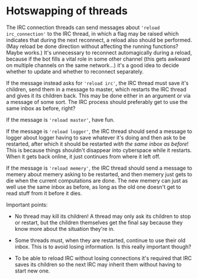 Hotswapping of threads
======================

The IRC connection threads can send messages about `'reload irc_connection'` to
the IRC thread, in which a flag may be raised which indicates that during the
next reconnect, a reload also should be performed. (May reload be done
direction without affecting the running functions? Maybe works.) It's
unnecessary to reconnect automagically during a reload, because if the bot
fills a vital role in some other channel (this gets awkward on multiple
channels on the same network...) it's a good idea to decide whether to update
and whether to reconnect separately.

If the message instead asks for `'reload irc'`, the IRC thread must save it's
children, send them in a message to master, which restarts the IRC thread and
gives it its children back. This may be done either in an argument or via a
message of some sort. The IRC process should preferably get to use the same
inbox as before, right?

If the message is `'reload master'`, have fun.

If the message is `'reload logger'`, the IRC thread should send a message to
logger about logger having to save whatever it's doing and then ask to be
restarted, after which it should be restarted *with the same inbox as before*!
This is because things shouldn't disappear into cyberspace while it restarts.
When it gets back online, it just continues from where it left off.

If the message is `'reload memery'`, the IRC thread should send a message to
memery about memery asking to be restarted, and then memery just gets to die
when the current computations are done. The new memery can just as well use the
same inbox as before, as long as the old one doesn't get to read stuff from it
before it dies.

Important points:

 *  No thread may kill its children! A thread may only ask its children to stop
 or restart, but the children themselves get the final say because they know
 more about the situation they're in.

 *  Some threads must, when they are restarted, continue to use their old
 inbox. This is to avoid losing information. Is this really important though?

 *  To be able to reload IRC without losing connections it's required that IRC
 saves its children so the next IRC may inherit them without having to start
 new one.

